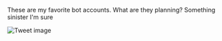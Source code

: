 These are my favorite bot accounts. What are they planning? Something sinister I'm sure


![Tweet image](/asset/crosspoast/Gq8QfsgWoAApBuU.jpg)


